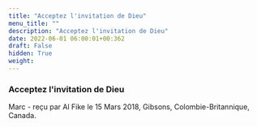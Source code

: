 ```yaml
---
title: "Acceptez l'invitation de Dieu"
menu_title: ""
description: "Acceptez l'invitation de Dieu"
date: 2022-06-01 06:00:01+00:362
draft: False
hidden: True
weight:
---
```

### Acceptez l'invitation de Dieu

Marc - reçu par Al Fike le 15 Mars 2018, Gibsons, Colombie-Britannique, Canada.



